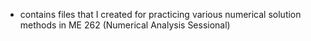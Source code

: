 - contains files that I created for practicing various numerical solution methods in ME 262 (Numerical Analysis Sessional)
